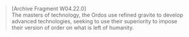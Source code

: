 >[Archive Fragment W04.22.0]\
The masters of technology, the Ordos use refined gravite to develop advanced technologies, seeking to use their superiority to impose their version of order on what is left of humanity.